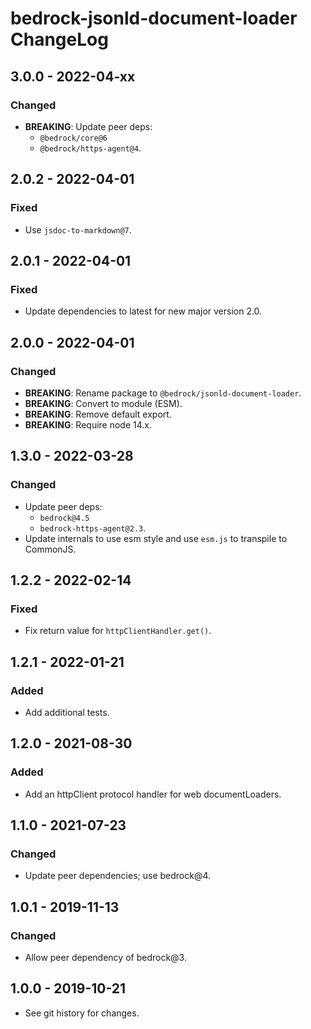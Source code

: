 # bedrock-jsonld-document-loader ChangeLog

## 3.0.0 - 2022-04-xx

### Changed
- **BREAKING**: Update peer deps:
  - `@bedrock/core@6`
  - `@bedrock/https-agent@4`.

## 2.0.2 - 2022-04-01

### Fixed
- Use `jsdoc-to-markdown@7`.

## 2.0.1 - 2022-04-01

### Fixed
- Update dependencies to latest for new major version 2.0.

## 2.0.0 - 2022-04-01

### Changed
- **BREAKING**: Rename package to `@bedrock/jsonld-document-loader`.
- **BREAKING**: Convert to module (ESM).
- **BREAKING**: Remove default export.
- **BREAKING**: Require node 14.x.

## 1.3.0 - 2022-03-28

### Changed
- Update peer deps:
  - `bedrock@4.5`
  - `bedrock-https-agent@2.3`.
- Update internals to use esm style and use `esm.js` to
  transpile to CommonJS.

## 1.2.2 - 2022-02-14

### Fixed
- Fix return value for `httpClientHandler.get()`.

## 1.2.1 - 2022-01-21

### Added
- Add additional tests.

## 1.2.0 - 2021-08-30

### Added
- Add an httpClient protocol handler for web documentLoaders.

## 1.1.0 - 2021-07-23

### Changed
- Update peer dependencies; use bedrock@4.

## 1.0.1 - 2019-11-13

### Changed
- Allow peer dependency of bedrock@3.

## 1.0.0 - 2019-10-21

- See git history for changes.
